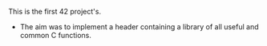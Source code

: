 This is the first 42 project's.
- The aim was to implement a header containing a library of all useful and common C functions.
